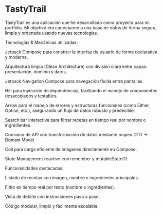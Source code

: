 # TastyTrail
 
TastyTrail es una aplicación que he desarrollado como proyecto para mi portfolio. Mi objetivo era conectarme a una base de datos de forma segura, limpia y ordenada usando nuevas tecnologías.

Tecnologías & Mecánicas utilizadas:

Jetpack Compose para construir la interfaz de usuario de forma declarativa y moderna.

Arquitectura limpia (Clean Architecture) con división clara entre capas: presentación, dominio y datos.

Jetpack Navigation Compose para navegación fluida entre pantallas.

Hilt para inyección de dependencias, facilitando el manejo de componentes desacoplados y testables.

Arrow para el manejo de errores y estructuras funcionales (como Either, Option, etc.), asegurando un flujo de datos robusto y predecible.

Search bar interactiva para filtrar recetas en tiempo real por nombre o ingredientes.

Consumo de API con transformación de datos mediante mapeo DTO → Domain Model.

Coil para carga eficiente de imágenes directamente en Compose.

State Management reactivo con remember y mutableStateOf.

Funcionalidades destacadas:

Listado de recetas con imagen, nombre e ingredientes principales.

Filtro en tiempo real por texto (nombre o ingredientes).

Vista de detalle con instrucciones paso a paso.

Código modular, limpio y fácilmente escalable.

